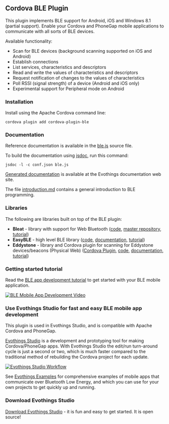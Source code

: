 ## Cordova BLE Plugin

This plugin implements BLE support for Android, iOS and Windows 8.1 (partial support). Enable your Cordova and PhoneGap mobile applications to communicate with all sorts of BLE devices.

Available functionality:

* Scan for BLE devices (background scanning supported on iOS and Android)
* Establish connections
* List services, characteristics and descriptors
* Read and write the values of characteristics and descriptors
* Request notification of changes to the values of characteristics
* Poll RSSI (signal strength) of a device (Android and iOS only)
* Experimental support for Peripheral mode on Android

### Installation

Install using the Apache Cordova command line:

    cordova plugin add cordova-plugin-ble

### Documentation

Reference documentation is available in the [ble.js](https://github.com/evothings/cordova-ble/blob/master/ble.js) source file.

To build the documentation using [jsdoc](https://github.com/jsdoc3/jsdoc), run this command:

    jsdoc -l -c conf.json ble.js

[Generated documentation](https://evothings.com/doc/lib-doc/module-cordova-plugin-ble.html) is available at the Evothings documentation web site.

The file [introduction.md](introduction.md) contains a general introduction to BLE programming.

### Libraries

The following are libraries built on top of the BLE plugin:

* **Bleat** - library with support for Web Bluetooth ([code](https://github.com/evothings/evothings-libraries/tree/master/libs/bleat), [master repository](https://github.com/thegecko/bleat), [tutorial](https://evothings.com/evothings-studio-with-support-for-web-bluetooth-and-ecmascript-6/))
* **EasyBLE** - high level BLE library ([code](https://github.com/evothings/evothings-libraries/tree/master/libs/evothings/easyble), [documentation](https://evothings.com/doc/lib-doc/evothings.easyble.html), [tutorial](https://evothings.com/doc/starter-guides/bluetooth-smart-starter-guide.html))
* **Eddystone** - library and Cordova plugin for scanning for Eddystone devices/beacons (Physical Web) ([Cordova Plugin](https://github.com/evothings/cordova-eddystone), [code](https://github.com/evothings/evothings-libraries/tree/master/libs/evothings/eddystone), [documentation](https://evothings.com/doc/lib-doc/evothings.eddystone.html), [tutorial](https://evothings.com/doc/starter-guides/eddystone-starter-guide.html))

### Getting started tutorial

Read the [BLE app development tutorial](http://evothings.com/ble-app-development-explained/) to get started with your BLE mobile application.

[![BLE Mobile App Development Video](http://evomedia.evothings.com/2013/11/youtube_ble_example_start.png)](http://www.youtube.com/watch?v=A7uxNS_0QOI)

### Use Evothings Studio for fast and easy BLE mobile app development

This plugin is used in Evothings Studio, and is compatible with Apache Cordova and PhoneGap.

[Evothings Studio](http://evothings.com) is a development and prototyping tool for making Cordova/PhoneGap apps. With Evothings Studio the edit/run turn-around cycle is just a second or two, which is much faster compared to the traditional method of rebuilding the Cordova project for each update.

[![Evothings Studio Workflow](http://evomedia.evothings.com/2013/11/illustration_ble_plugin.jpg)](http://evothings.com)

See [Evothings Examples](http://evothings.com/doc/examples/examples.html) for comprehensive examples of mobile apps that communicate over Bluetooth Low Energy, and which you can use for your own projects to get quickly up and running.

### Download Evothings Studio

[Download Evothings Studio](http://evothings.com/download/) - it is fun and easy to get started. It is open source!
